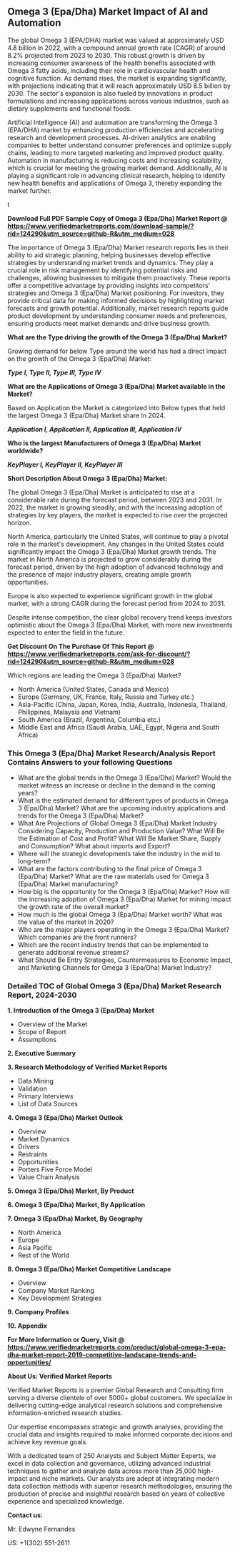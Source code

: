 <h2>Omega 3 (Epa/Dha) Market Impact of AI and Automation</h2><p>The global Omega 3 (EPA/DHA) market was valued at approximately USD 4.8 billion in 2022, with a compound annual growth rate (CAGR) of around 8.2% projected from 2023 to 2030. This robust growth is driven by increasing consumer awareness of the health benefits associated with Omega 3 fatty acids, including their role in cardiovascular health and cognitive function. As demand rises, the market is expanding significantly, with projections indicating that it will reach approximately USD 8.5 billion by 2030. The sector's expansion is also fueled by innovations in product formulations and increasing applications across various industries, such as dietary supplements and functional foods.</p><p>Artificial Intelligence (AI) and automation are transforming the Omega 3 (EPA/DHA) market by enhancing production efficiencies and accelerating research and development processes. AI-driven analytics are enabling companies to better understand consumer preferences and optimize supply chains, leading to more targeted marketing and improved product quality. Automation in manufacturing is reducing costs and increasing scalability, which is crucial for meeting the growing market demand. Additionally, AI is playing a significant role in advancing clinical research, helping to identify new health benefits and applications of Omega 3, thereby expanding the market further.</p>t</p><p id="" class=""><strong>Download Full PDF Sample Copy of Omega 3 (Epa/Dha) Market Report @ <a href="https://www.verifiedmarketreports.com/download-sample/?rid=124290&utm_source=github-R&utm_medium=028" target="_blank">https://www.verifiedmarketreports.com/download-sample/?rid=124290&utm_source=github-R&utm_medium=028</a></strong></p><p>The importance of&nbsp;Omega 3 (Epa/Dha) Market research reports lies in their ability to aid strategic planning, helping businesses develop effective strategies by understanding market trends and dynamics. They play a crucial role in risk management by identifying potential risks and challenges, allowing businesses to mitigate them proactively. These reports offer a competitive advantage by providing insights into competitors' strategies and Omega 3 (Epa/Dha) Market positioning. For investors, they provide critical data for making informed decisions by highlighting market forecasts and growth potential. Additionally, market research reports guide product development by understanding consumer needs and preferences, ensuring products meet market demands and drive business growth.</p><p><strong>What are the&nbsp;Type driving the growth of the Omega 3 (Epa/Dha) Market?</strong></p><p id="" class="">Growing demand for below Type around the world has had a direct impact on the growth of the Omega 3 (Epa/Dha) Market:</p><em><strong>Type I, Type II, Type III, Type IV</strong></em></p><strong>What are the&nbsp;Applications&nbsp;of Omega 3 (Epa/Dha) Market available in the Market?</strong></p><p id="" class="">Based on Application the Market is categorized into Below types that held the largest Omega 3 (Epa/Dha) Market share In 2024.</p><em><strong>Application I, Application II, Application III, Application IV</strong></em></p><strong>Who is the largest Manufacturers of Omega 3 (Epa/Dha) Market worldwide?</strong></p><p><em><strong>KeyPlayer I, KeyPlayer II, KeyPlayer III</strong></em></p><p id="" class=""><strong>Short Description About Omega 3 (Epa/Dha) Market:</strong></p><p>The global Omega 3 (Epa/Dha) Market is anticipated to rise at a considerable rate during the forecast period, between 2023 and 2031. In 2022, the market is growing steadily, and with the increasing adoption of strategies by key players, the market is expected to rise over the projected horizon.</p><p>North America, particularly the United States, will continue to play a pivotal role in the market's development. Any changes in the United States could significantly impact the Omega 3 (Epa/Dha) Market growth trends. The market in North America is projected to grow considerably during the forecast period, driven by the high adoption of advanced technology and the presence of major industry players, creating ample growth opportunities.</p><p>Europe is also expected to experience significant growth in the global market, with a strong CAGR during the forecast period from 2024 to 2031.</p><p>Despite intense competition, the clear global recovery trend keeps investors optimistic about the Omega 3 (Epa/Dha) Market, with more new investments expected to enter the field in the future.</p><p id="" class=""><strong>Get Discount On The Purchase Of This Report @ <a href="https://www.verifiedmarketreports.com/ask-for-discount/?rid=124290&utm_source=github-R&utm_medium=028" target="_blank">https://www.verifiedmarketreports.com/ask-for-discount/?rid=124290&utm_source=github-R&utm_medium=028</a></strong></p>Which regions are leading the Omega 3 (Epa/Dha) Market?</p><ul><li>North America (United States, Canada and Mexico)</li><li>Europe (Germany, UK, France, Italy, Russia and Turkey etc.)</li><li>Asia-Pacific (China, Japan, Korea, India, Australia, Indonesia, Thailand, Philippines, Malaysia and Vietnam)</li><li>South America (Brazil, Argentina, Columbia etc.)</li><li>Middle East and Africa (Saudi Arabia, UAE, Egypt, Nigeria and South Africa)</li></ul><h3 id="" class="">This Omega 3 (Epa/Dha) Market Research/Analysis Report Contains Answers to your following Questions</h3><ul><li>What are the global trends in the Omega 3 (Epa/Dha) Market? Would the market witness an increase or decline in the demand in the coming years?</li><li>What is the estimated demand for different types of products in Omega 3 (Epa/Dha) Market? What are the upcoming industry applications and trends for the Omega 3 (Epa/Dha) Market?</li><li>What Are Projections of Global Omega 3 (Epa/Dha) Market Industry Considering Capacity, Production and Production Value? What Will Be the Estimation of Cost and Profit? What Will Be Market Share, Supply and Consumption? What about imports and Export?</li><li>Where will the strategic developments take the industry in the mid to long-term?</li><li>What are the factors contributing to the final price of Omega 3 (Epa/Dha) Market? What are the raw materials used for Omega 3 (Epa/Dha) Market manufacturing?</li><li>How big is the opportunity for the Omega 3 (Epa/Dha) Market? How will the increasing adoption of Omega 3 (Epa/Dha) Market for mining impact the growth rate of the overall market?</li><li>How much is the global Omega 3 (Epa/Dha) Market worth? What was the value of the market In 2020?</li><li>Who are the major players operating in the Omega 3 (Epa/Dha) Market? Which companies are the front runners?</li><li>Which are the recent industry trends that can be implemented to generate additional revenue streams?</li><li>What Should Be Entry Strategies, Countermeasures to Economic Impact, and Marketing Channels for Omega 3 (Epa/Dha) Market Industry?</li></ul><h3 id="" class="">Detailed TOC of Global Omega 3 (Epa/Dha) Market Research Report, 2024-2030</h3><p id="" class=""><strong>1. Introduction of the Omega 3 (Epa/Dha) Market</strong></p><ul><li>Overview of the Market</li><li>Scope of Report</li><li>Assumptions</li></ul><p id="" class=""><strong>2. Executive Summary</strong></p><p id="" class=""><strong>3. Research Methodology of Verified Market Reports</strong></p><ul><li>Data Mining</li><li>Validation</li><li>Primary Interviews</li><li>List of Data Sources</li></ul><p id="" class=""><strong>4. Omega 3 (Epa/Dha) Market Outlook</strong></p><ul><li>Overview</li><li>Market Dynamics</li><li>Drivers</li><li>Restraints</li><li>Opportunities</li><li>Porters Five Force Model</li><li>Value Chain Analysis</li></ul><p id="" class=""><strong>5. Omega 3 (Epa/Dha) Market, By Product</strong></p><p id="" class=""><strong>6. Omega 3 (Epa/Dha) Market, By Application</strong></p><p id="" class=""><strong>7. Omega 3 (Epa/Dha) Market, By Geography</strong></p><ul><li>North America</li><li>Europe</li><li>Asia Pacific</li><li>Rest of the World</li></ul><p id="" class=""><strong>8. Omega 3 (Epa/Dha) Market Competitive Landscape</strong></p><ul><li>Overview</li><li>Company Market Ranking</li><li>Key Development Strategies</li></ul><p id="" class=""><strong>9. Company Profiles</strong></p><p id="" class=""><strong>10. Appendix</strong></p><p id="" class=""><strong>For More Information or Query, Visit @ <a href="https://www.verifiedmarketreports.com/product/global-omega-3-epa-dha-market-report-2019-competitive-landscape-trends-and-opportunities/" target="_blank">https://www.verifiedmarketreports.com/product/global-omega-3-epa-dha-market-report-2019-competitive-landscape-trends-and-opportunities/</a></strong></p><p id="" class=""><strong>About Us: Verified Market Reports</strong></p><p id="" class="">Verified Market Reports is a premier Global Research and Consulting firm serving a diverse clientele of over 5000+ global customers. We specialize in delivering cutting-edge analytical research solutions and comprehensive information-enriched research studies.</p><p id="" class="">Our expertise encompasses strategic and growth analyses, providing the crucial data and insights required to make informed corporate decisions and achieve key revenue goals.</p><p id="" class="">With a dedicated team of 250 Analysts and Subject Matter Experts, we excel in data collection and governance, utilizing advanced industrial techniques to gather and analyze data across more than 25,000 high-impact and niche markets. Our analysts are adept at integrating modern data collection methods with superior research methodologies, ensuring the production of precise and insightful research based on years of collective experience and specialized knowledge.</p><p id="" class=""><strong>Contact us:</strong></p><p id="" class="">Mr. Edwyne Fernandes</p><p id="" class="">US: +1(302) 551-2611</p>